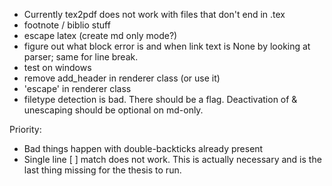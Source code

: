 - Currently tex2pdf does not work with files that don't end in .tex
- footnote / biblio stuff
- escape latex (create md only mode?)
- figure out what block error is and when link text is None by looking at parser; same for line break.
- test on windows
- remove add_header in renderer class (or use it)
- 'escape' in renderer class
- filetype detection is bad. There should be a flag. Deactivation of \& unescaping should be optional on md-only.

Priority:
- Bad things happen with double-backticks already present
- Single line \[ \] match does not work. This is actually necessary and is
the last thing missing for the thesis to run.
